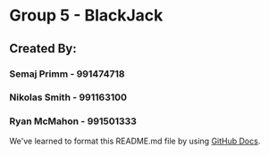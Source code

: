 # Group 5 - BlackJack

## Created By:

### Semaj Primm - 991474718 

### Nikolas Smith - 991163100 

### Ryan McMahon - 991501333 


We've learned to format this README.md file by using [GitHub Docs](https://docs.github.com/en/free-pro-team@latest/github/writing-on-github/basic-writing-and-formatting-syntax).